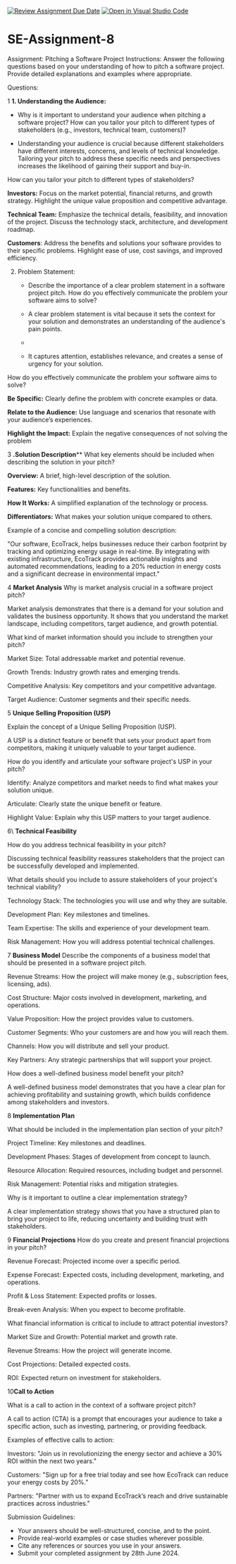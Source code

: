 [![Review Assignment Due Date](https://classroom.github.com/assets/deadline-readme-button-24ddc0f5d75046c5622901739e7c5dd533143b0c8e959d652212380cedb1ea36.svg)](https://classroom.github.com/a/4bgukiqw)
[![Open in Visual Studio Code](https://classroom.github.com/assets/open-in-vscode-718a45dd9cf7e7f842a935f5ebbe5719a5e09af4491e668f4dbf3b35d5cca122.svg)](https://classroom.github.com/online_ide?assignment_repo_id=15244047&assignment_repo_type=AssignmentRepo)
# SE-Assignment-8
 Assignment: Pitching a Software Project
 Instructions:
Answer the following questions based on your understanding of how to pitch a software project. Provide detailed explanations and examples where appropriate.

 Questions:

1 **1. Understanding the Audience:**
   - Why is it important to understand your audience when pitching a software project? How can you tailor your pitch to different types of stakeholders (e.g., investors, technical team, customers)?
  
   - Understanding your audience is crucial because different stakeholders have different interests, concerns, and levels of technical knowledge. Tailoring your pitch to address these specific needs and perspectives increases the likelihood of gaining their support and buy-in.

How can you tailor your pitch to different types of stakeholders?

**Investors:** Focus on the market potential, financial returns, and growth strategy. Highlight the unique value proposition and competitive advantage.

**Technical Team:** Emphasize the technical details, feasibility, and innovation of the project. Discuss the technology stack, architecture, and development roadmap.

**Customers**: Address the benefits and solutions your software provides to their specific problems. Highlight ease of use, cost savings, and improved efficiency.

2. Problem Statement:
   - Describe the importance of a clear problem statement in a software project pitch. How do you effectively communicate the problem your software aims to solve?
  
   - A clear problem statement is vital because it sets the context for your solution and demonstrates an understanding of the audience's pain points.
   - 
   -  It captures attention, establishes relevance, and creates a sense of urgency for your solution.

How do you effectively communicate the problem your software aims to solve?

**Be Specific:** Clearly define the problem with concrete examples or data.

**Relate to the Audience:** Use language and scenarios that resonate with your audience’s experiences.

**Highlight the Impact:** Explain the negative consequences of not solving the problem

3 **.Solution Description****
What key elements should be included when describing the solution in your pitch?

**Overview:** A brief, high-level description of the solution.

**Features:** Key functionalities and benefits.

**How It Works:** A simplified explanation of the technology or process.

**Differentiators:** What makes your solution unique compared to others.

Example of a concise and compelling solution description:

"Our software, EcoTrack, helps businesses reduce their carbon footprint by tracking and optimizing energy usage in real-time. By integrating with existing infrastructure, EcoTrack provides actionable insights and automated recommendations, leading to a 20% reduction in energy costs and a significant decrease in environmental impact."

4 **Market Analysis**
Why is market analysis crucial in a software project pitch?

Market analysis demonstrates that there is a demand for your solution and validates the business opportunity. It shows that you understand the market landscape, including competitors, target audience, and growth potential.

What kind of market information should you include to strengthen your pitch?

Market Size: Total addressable market and potential revenue.

Growth Trends: Industry growth rates and emerging trends.

Competitive Analysis: Key competitors and your competitive advantage.

Target Audience: Customer segments and their specific needs.

 5 **Unique Selling Proposition (USP)**

Explain the concept of a Unique Selling Proposition (USP).

A USP is a distinct feature or benefit that sets your product apart from competitors, making it uniquely valuable to your target audience.

How do you identify and articulate your software project's USP in your pitch?

Identify: Analyze competitors and market needs to find what makes your solution unique.

Articulate: Clearly state the unique benefit or feature.

Highlight Value: Explain why this USP matters to your target audience.

6\ **Technical Feasibility**

How do you address technical feasibility in your pitch?

Discussing technical feasibility reassures stakeholders that the project can be successfully developed and implemented.

What details should you include to assure stakeholders of your project's technical viability?

Technology Stack: The technologies you will use and why they are suitable.

Development Plan: Key milestones and timelines.

Team Expertise: The skills and experience of your development team.

Risk Management: How you will address potential technical challenges.

7 **Business Model**
Describe the components of a business model that should be presented in a software project pitch.

Revenue Streams: How the project will make money (e.g., subscription fees, licensing, ads).

Cost Structure: Major costs involved in development, marketing, and operations.

Value Proposition: How the project provides value to customers.

Customer Segments: Who your customers are and how you will reach them.

Channels: How you will distribute and sell your product.

Key Partners: Any strategic partnerships that will support your project.

How does a well-defined business model benefit your pitch?

A well-defined business model demonstrates that you have a clear plan for achieving profitability and sustaining growth, which builds confidence among stakeholders and investors.

8 **Implementation Plan**

What should be included in the implementation plan section of your pitch?

Project Timeline: Key milestones and deadlines.

Development Phases: Stages of development from concept to launch.

Resource Allocation: Required resources, including budget and personnel.

Risk Management: Potential risks and mitigation strategies.

Why is it important to outline a clear implementation strategy?

A clear implementation strategy shows that you have a structured plan to bring your project to life, reducing uncertainty and building trust with stakeholders.

9 **Financial Projections**
How do you create and present financial projections in your pitch?

Revenue Forecast: Projected income over a specific period.

Expense Forecast: Expected costs, including development, marketing, and operations.

Profit & Loss Statement: Expected profits or losses.

Break-even Analysis: When you expect to become profitable.

What financial information is critical to include to attract potential investors?

Market Size and Growth: Potential market and growth rate.

Revenue Streams: How the project will generate income.

Cost Projections: Detailed expected costs.

ROI: Expected return on investment for stakeholders.

10**Call to Action**

What is a call to action in the context of a software project pitch?

A call to action (CTA) is a prompt that encourages your audience to take a specific action, such as investing, partnering, or providing feedback.

Examples of effective calls to action:

Investors: "Join us in revolutionizing the energy sector and achieve a 30% ROI within the next two years."

Customers: "Sign up for a free trial today and see how EcoTrack can reduce your energy costs by 20%."

Partners: "Partner with us to expand EcoTrack’s reach and drive sustainable practices across industries."

 Submission Guidelines:
- Your answers should be well-structured, concise, and to the point.
- Provide real-world examples or case studies wherever possible.
- Cite any references or sources you use in your answers.
- Submit your completed assignment by 28th June 2024.



